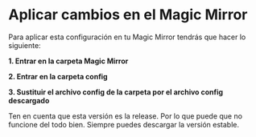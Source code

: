 # Aplicar cambios en el Magic Mirror

Para aplicar esta configuración en tu Magic Mirror tendrás que hacer lo siguiente:

**1. Entrar en la carpeta Magic Mirror**

**2. Entrar en la carpeta config**

**3. Sustituir el archivo config de la carpeta por el archivo config descargado**

Ten en cuenta que esta versión es la release. Por lo que puede que no funcione del todo bien. Siempre puedes descargar la versión estable.
